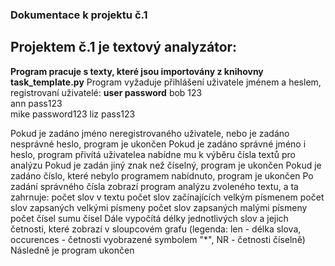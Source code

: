 ### Dokumentace k projektu č.1

## Projektem č.1 je textový analyzátor:
**Program pracuje s texty, které jsou importovány z knihovny task_template.py**
Program vyžaduje přihlášení uživatele jménem a heslem, registrovaní uživatelé:
**user    password**
bob       123     
ann     pass123   
mike  password123 
liz     pass123 

Pokud je zadáno jméno neregistrovaného uživatele, nebo je zadáno nesprávné heslo, program je ukončen
Pokud je zadáno správné jméno i heslo, program přivítá uživatelea nabídne mu k výběru čísla textů pro analýzu
Pokud je zadán jiný znak než číselný, program je ukončen
Pokud je zadáno číslo, které nebylo programem nabídnuto, program je ukončen
Po zadání správného čísla zobrazí program analýzu
    zvoleného textu, a ta zahrnuje:
    počet slov v textu
    počet slov začínajících velkým písmenem
    počet slov zapsaných velkými písmeny
    počet slov zapsaných malými písmeny
    počet čísel
    sumu čísel
Dále vypočítá délky jednotlivých slov a jejich četnosti,
    které zobrazí v sloupcovém grafu
    (legenda: len - délka slova, occurences - četnosti vyobrazené
    symbolem "*", NR - četnosti číselně)
Následně je program ukončen


